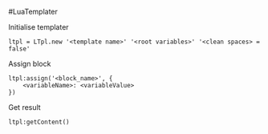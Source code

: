 #LuaTemplater

Initialise templater
```
ltpl = LTpl.new '<template name>' '<root variables>' '<clean spaces> = false'
```

Assign block
```
ltpl:assign('<block_name>', {
    <variableName>: <variableValue>
})
```

Get result
```
ltpl:getContent()
```